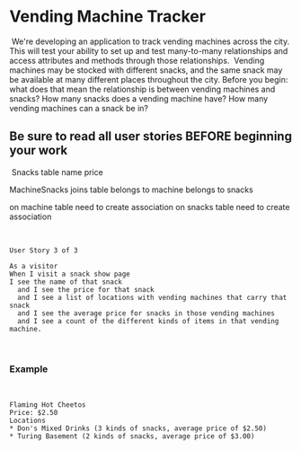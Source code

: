 # Vending Machine Tracker
​
We're developing an application to track vending machines across the city. This will test your ability to set up and test many-to-many relationships and access attributes and methods through those relationships.
​
Vending machines may be stocked with different snacks, and the same snack may be available at many different places throughout the city. Before you begin: what does that mean the relationship is between vending machines and snacks? How many snacks does a vending machine have? How many vending machines can a snack be in?
​
## Be sure to read all user stories BEFORE beginning your work
​
Snacks table
  name
  price


MachineSnacks joins table
belongs to machine
belongs to snacks

on machine table need to create association
on snacks table need to create association

​
```
User Story 3 of 3
​
As a visitor
When I visit a snack show page
I see the name of that snack
  and I see the price for that snack
  and I see a list of locations with vending machines that carry that snack
  and I see the average price for snacks in those vending machines
  and I see a count of the different kinds of items in that vending machine.
```
​
### Example
​
```
Flaming Hot Cheetos
Price: $2.50
Locations
* Don's Mixed Drinks (3 kinds of snacks, average price of $2.50)
* Turing Basement (2 kinds of snacks, average price of $3.00)
